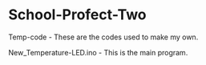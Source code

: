 # School-Profect-Two

Temp-code - These are the codes used to make my own.


New_Temperature-LED.ino - This is the main program.
